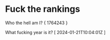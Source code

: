 # Fuck the rankings

Who the hell am I?
{ 1764243 }

What fucking year is it?
[ 2024-01-21T10:04:01Z ]
